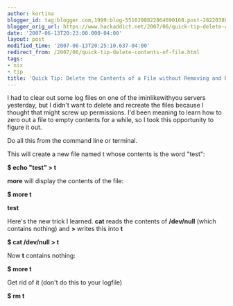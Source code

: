 ```yaml
---
author: kortina
blogger_id: tag:blogger.com,1999:blog-5518298822864690168.post-2822038850790350964
blogger_orig_url: https://www.hackaddict.net/2007/06/quick-tip-delete-contents-of-file.html
date: '2007-06-13T20:23:00.000-04:00'
layout: post
modified_time: '2007-06-13T20:25:10.637-04:00'
redirect_from: /2007/06/quick-tip-delete-contents-of-file.html
tags:
- nix
- tip
title: 'Quick Tip: Delete the Contents of a File without Removing and Recreating It'
---
```


I had to clear out some log files on one of the iminlikewithyou servers yesterday, but I didn't want to delete and recreate the files because I thought that might screw up permissions.  I'd been meaning to learn how to zero out a file to empty contents for a while, so I took this opportunity to figure it out.



Do all this from the command line or terminal.



This will create a new file named t whose contents is the word "test":

<b>$ echo "test" &gt; t</b>



<b>more</b> will display the contents of the file:

<b>$ more t</b>

<b>test</b>



Here's the new trick I learned.  <b>cat</b> reads the contents of <b>/dev/null</b> (which contains nothing) and <b>&gt;</b> writes this into <b>t</b>

<b>$ cat /dev/null &gt; t</b>



Now <b>t</b> contains nothing:

<b>$ more t</b>



Get rid of it (don't do this to your logfile)

<b>$ rm t</b>